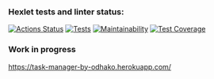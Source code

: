 ### Hexlet tests and linter status:
[![Actions Status](https://github.com/odhako/python-project-52/workflows/hexlet-check/badge.svg)](https://github.com/odhako/python-project-52/actions)
[![Tests](https://github.com/odhako/python-project-52/actions/workflows/tests.yml/badge.svg)](https://github.com/odhako/python-project-52/actions/workflows/tests.yml)
[![Maintainability](https://api.codeclimate.com/v1/badges/4a9921668f198cad49b7/maintainability)](https://codeclimate.com/github/odhako/python-project-52/maintainability)
[![Test Coverage](https://api.codeclimate.com/v1/badges/4a9921668f198cad49b7/test_coverage)](https://codeclimate.com/github/odhako/python-project-52/test_coverage)

### Work in progress

https://task-manager-by-odhako.herokuapp.com/
